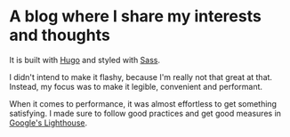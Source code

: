 # A blog where I share my interests and thoughts

It is built with [Hugo](https://gohugo.io/) and styled with [Sass](https://sass-lang.com/).

I didn't intend to make it flashy, because I'm really not that great at that.
Instead, my focus was to make it legible, convenient and performant.

When it comes to performance, it was almost effortless to get something
satisfying. I made sure to follow good practices and get good measures in
[Google's Lighthouse](https://developers.google.com/web/tools/lighthouse/).
